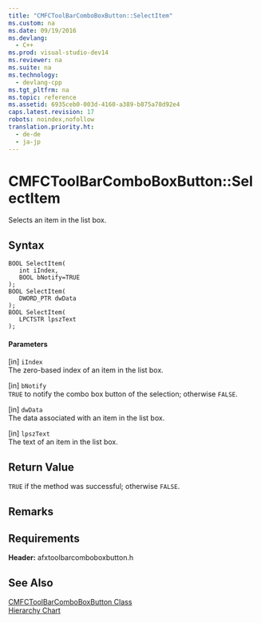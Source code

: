```yaml
---
title: "CMFCToolBarComboBoxButton::SelectItem"
ms.custom: na
ms.date: 09/19/2016
ms.devlang: 
  - C++
ms.prod: visual-studio-dev14
ms.reviewer: na
ms.suite: na
ms.technology: 
  - devlang-cpp
ms.tgt_pltfrm: na
ms.topic: reference
ms.assetid: 6935ceb0-003d-4160-a389-b875a78d92e4
caps.latest.revision: 17
robots: noindex,nofollow
translation.priority.ht: 
  - de-de
  - ja-jp
---
```

# CMFCToolBarComboBoxButton::SelectItem
Selects an item in the list box.  
  
## Syntax  
  
```  
BOOL SelectItem(  
   int iIndex,  
   BOOL bNotify=TRUE   
);  
BOOL SelectItem(  
   DWORD_PTR dwData   
);  
BOOL SelectItem(  
   LPCTSTR lpszText   
);  
```  
  
#### Parameters  
 [in] `iIndex`  
 The zero-based index of an item in the list box.  
  
 [in] `bNotify`  
 `TRUE` to notify the combo box button of the selection; otherwise `FALSE`.  
  
 [in] `dwData`  
 The data associated with an item in the list box.  
  
 [in] `lpszText`  
 The text of an item in the list box.  
  
## Return Value  
 `TRUE` if the method was successful; otherwise `FALSE`.  
  
## Remarks  
  
## Requirements  
 **Header:** afxtoolbarcomboboxbutton.h  
  
## See Also  
 [CMFCToolBarComboBoxButton Class](../vs140/CMFCToolBarComboBoxButton-Class.md)   
 [Hierarchy Chart](../vs140/Hierarchy-Chart.md)